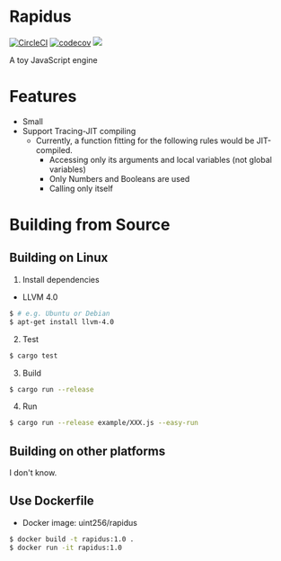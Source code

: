 # Rapidus

[![CircleCI](https://circleci.com/gh/maekawatoshiki/rapidus.svg?style=shield)](https://circleci.com/gh/maekawatoshiki/rapidus)
[![codecov](https://codecov.io/gh/maekawatoshiki/rapidus/branch/master/graph/badge.svg)](https://codecov.io/gh/maekawatoshiki/rapidus)
[![](http://img.shields.io/badge/license-MIT-blue.svg)](./LICENSE)

A toy JavaScript engine

# Features 

- Small
- Support Tracing-JIT compiling 
  - Currently, a function fitting for the following rules would be JIT-compiled. 
    - Accessing only its arguments and local variables (not global variables) 
    - Only Numbers and Booleans are used
    - Calling only itself

# Building from Source

## Building on Linux

1. Install dependencies
  - LLVM 4.0
  
```sh
$ # e.g. Ubuntu or Debian
$ apt-get install llvm-4.0
```

2. Test 

```sh
$ cargo test
```

3. Build

```sh
$ cargo run --release
```

4. Run

```sh
$ cargo run --release example/XXX.js --easy-run
```

## Building on other platforms

I don't know.

## Use Dockerfile

- Docker image: uint256/rapidus

```sh
$ docker build -t rapidus:1.0 .
$ docker run -it rapidus:1.0
```
